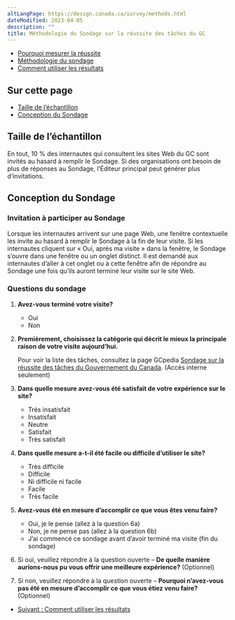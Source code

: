 ```yaml
---
altLangPage: https://design.canada.ca/survey/methods.html
dateModified: 2023-04-05
description: ""
title: Méthodologie du Sondage sur la réussite des tâches du GC
---
```


<div class="gc-stp-stp">
    <div class="row">
        <ul class="toc lst-spcd col-md-12">
            <li class="col-md-4 col-sm-6"><a class="list-group-item" href="apercu-srt.html">Pourquoi mesurer la réussite </a></li>
            <li class="col-md-4 col-sm-6"><a class="list-group-item active" href="methodologie.html">Méthodologie du sondage</a></li>
            <li class="col-md-4 col-sm-6"><a class="list-group-item" href="utiliser.html">Comment utiliser les résultats</a></li>
        </ul>
    </div>
</div>



## Sur cette page

* [Taille de l’échantillon](#taille-de-léchantillon)
* [Conception du Sondage](#conception-du-sondage)

## Taille de l’échantillon

En tout, 10 % des internautes qui consultent les sites Web du GC sont invités au hasard à remplir le Sondage. Si des organisations ont besoin de plus de réponses au Sondage, l’Éditeur principal peut générer plus d’invitations.

## Conception du Sondage

### Invitation à participer au Sondage

Lorsque les internautes arrivent sur une page Web, une fenêtre contextuelle les invite au hasard à remplir le Sondage à la fin de leur visite. Si les internautes cliquent sur «&nbsp;Oui, après ma visite&nbsp;» dans la fenêtre, le Sondage s’ouvre dans une fenêtre ou un onglet distinct. Il est demandé aux internautes d’aller à cet onglet ou à cette fenêtre afin de répondre au Sondage une fois qu’ils auront terminé leur visite sur le site Web.

### Questions du sondage

1.  **Avez-vous terminé votre visite?**
    * Oui
    * Non

2.  **Premièrement, choisissez la catégorie qui décrit le mieux la principale raison de votre visite aujourd’hui.**

    Pour voir la liste des tâches, consultez la page GCpedia [Sondage sur la réussite des tâches du Gouvernement du Canada](https://www.gcpedia.gc.ca/wiki/Sondage_sur_la_r%C3%A9ussite_des_t%C3%A2ches_du_gouvernement_du_Canada_-_Liste_de_t%C3%A2ches_actuelles_et_anciennes). (Accès interne seulement)

3.  **Dans quelle mesure avez-vous été satisfait de votre expérience sur le site?**

    * Très insatisfait
    * Insatisfait
    * Neutre
    * Satisfait
    * Très satisfait

4.  **Dans quelle mesure a-t-il été facile ou difficile d’utiliser le site?**

    * Très difficile
    * Difficile
    * Ni difficile ni facile
    * Facile
    * Très facile

5.  **Avez-vous été en mesure d’accomplir ce que vous êtes venu faire?**

    * Oui, je le pense (allez à la question 6a)
    * Non, je ne pense pas (allez à la question 6b)
    * J’ai commencé ce sondage avant d’avoir terminé ma visite (fin du sondage)

6.  Si oui, veuillez répondre à la question ouverte – **De quelle manière aurions-nous pu vous offrir une meilleure expérience?** (Optionnel)

7.  Si non, veuillez répondre à la question ouverte – **Pourquoi n’avez-vous pas été en mesure d’accomplir ce que vous étiez venu faire?** (Optionnel)

<nav role="navigation" class="mrgn-bttm-lg">
    <ul class="pager">
        <li class="next"><a href="utiliser.html" rel="next">Suivant&nbsp;: Comment utiliser les résultats</a></li>
    </ul>
</nav>
